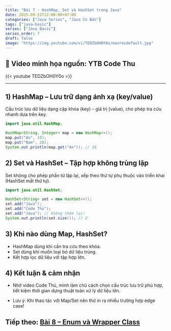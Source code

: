 ```yaml
---
title: "Bài 7 - HashMap, Set và HashSet trong Java"
date: 2025-09-22T12:00:00+07:00
categories: ["Java Series", "Java Cơ Bản"]
tags: ["java-basic"]
series: ["Java Basic"]
series_order: 7
draft: false
image: "https://img.youtube.com/vi/TEDZbOH0Y0o/maxresdefault.jpg"
---
```


## 🎥 Video minh họa nguồn: YTB Code Thu
{{< youtube TEDZbOH0Y0o >}}

---

## 1) HashMap – Lưu trữ dạng ánh xạ (key/value)
Cấu trúc lưu dữ liệu dạng cặp khóa (key) – giá trị (value), cho phép tra cứu nhanh dựa trên key.

```java
import java.util.HashMap;

HashMap<String, Integer> map = new HashMap<>();
map.put("An", 18);
map.put("Nam", 20);
System.out.println(map.get("An")); // 18
```

## 2) Set và HashSet – Tập hợp không trùng lặp
Set không cho phép phần tử lặp lại, xếp theo thứ tự phụ thuộc vào triển khai (HashSet mất thứ tự).

```java
import java.util.HashSet;

HashSet<String> set = new HashSet<>();
set.add("Java");
set.add("Code Thủ");
set.add("Java"); // không thêm lại!
System.out.println(set.size()); // 2
```

## 3) Khi nào dùng Map, HashSet?
- HashMap dùng khi cần tra cứu theo khóa.
- Set dùng khi muốn loại bỏ dữ liệu trùng.
- Kết hợp lọc dữ liệu với tập hợp lớn.

## 4) Kết luận & cảm nhận
- Nhờ video Code Thủ, mình làm chủ cách chọn cấu trúc lưu trữ phù hợp, tiết kiệm thời gian dựng thuật toán xử lý dữ liệu lớn.

- Lưu ý: Khi thao tác với Map/Set nên thử in ra nhiều trường hợp edge case!

## Tiếp theo: [Bài 8 – Enum và Wrapper Class](/Myblog/p/java_bai8_enum/)